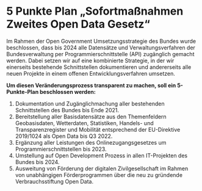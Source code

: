 # 5 Punkte Plan „Sofortmaßnahmen Zweites Open Data Gesetz“
Im Rahmen der Open Government Umsetzungsstrategie des Bundes wurde beschlossen, dass bis 2024 alle Datensätze und Verwaltungsverfahren der Bundesverwaltung per Programmierschnittstelle (API) zugänglich gemacht werden. Dabei setzen wir auf eine kombinierte Strategie, in der wir einerseits bestehende Schnittstellen dokumentieren und andererseits alle neuen Projekte in einem offenen Entwicklungsverfahren umsetzen.

**Um diesen Veränderungsprozess transparent zu machen, soll ein 5-Punkte-Plan beschlossen werden:**

1. Dokumentation und Zugänglichmachung aller bestehenden Schnittstellen des Bundes bis Ende 2021.
2. Bereitstellung aller Basisdatensätze aus den Themenfeldern Geobasisdaten, Wetterdaten, Statistiken, Handels- und Transparenzregister und Mobilität entsprechend der EU-Direktive 2019/1024 als Open Data bis Q3 2022.
3. Ergänzung aller Leistungen des Onlinezugangsgesetzes um Programmierschnittstellen bis 2023.
4. Umstellung auf Open Development Prozess in allen IT-Projekten des Bundes bis 2024.
5. Ausweitung von Förderung der digitalen Zivilgesellschaft im Rahmen von unabhängigen Förderprogrammen über die neu zu gründende Verbrauchsstiftung Open Data.
